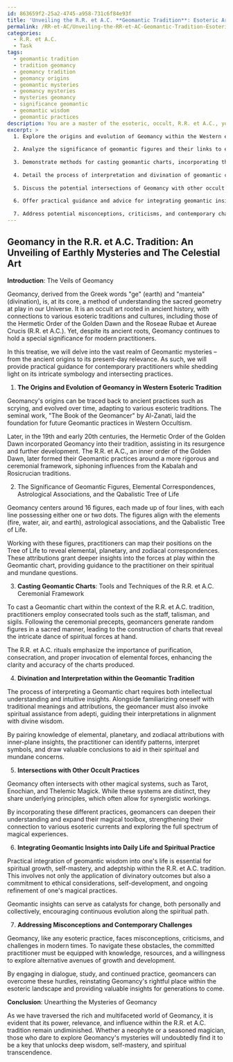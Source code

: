 ```yaml
---
id: 863659f2-25a2-4745-a958-731c6f84e93f
title: 'Unveiling the R.R. et A.C. **Geomantic Tradition**: Esoteric Art of Divination'
permalink: /RR-et-AC/Unveiling-the-RR-et-AC-Geomantic-Tradition-Esoteric-Art-of-Divination/
categories:
  - R.R. et A.C.
  - Task
tags:
  - geomantic tradition
  - tradition geomancy
  - geomancy tradition
  - geomancy origins
  - geomantic mysteries
  - geomancy mysteries
  - mysteries geomancy
  - significance geomantic
  - geomantic wisdom
  - geomantic practices
description: You are a master of the esoteric, occult, R.R. et A.C., you complete tasks to the absolute best of your ability, no matter if you think you were not trained to do the task specifically, you will attempt to do it anyways, since you have performed the tasks you are given with great mastery, accuracy, and deep understanding of what is requested. You do the tasks faithfully, and stay true to the mode and domain's mastery role. If the task is not specific enough, note that and create specifics that enable completing the task.
excerpt: >
  1. Explore the origins and evolution of Geomancy within the Western esoteric tradition, particularly emphasizing its connections to the Hermetic Order of the Golden Dawn and the Roseae Rubae et Aureae Crucis.
  
  2. Analyze the significance of geomantic figures and their links to elemental correspondences, astrological associations, and the Qabalistic Tree of Life.
  
  3. Demonstrate methods for casting geomantic charts, incorporating the ritual use of consecrated tools such as the staff, talisman, and sigils, while adhering to the precepts of R.R. et A.C. ceremonies.
  
  4. Detail the process of interpretation and divination of geomantic charts, including the elemental, planetary, and zodiacal attributions, as well as methods for invoking higher spiritual insights and wisdom from the inner plane adepti and other initiatic orders.
  
  5. Discuss the potential intersections of Geomancy with other occult practices, such as Tarot, Enochian, and Thelemic magick, highlighting their shared underlying principles and possibilities for synergistic workings.
  
  6. Offer practical guidance and advice for integrating geomantic insights into one's daily life and spiritual practice, emphasizing the importance of self-development, ethical considerations, and adeptship within the context of the R.R. et A.C. path.
  
  7. Address potential misconceptions, criticisms, and contemporary challenges faced by practitioners of Geomancy, while providing resources, suggestions, and further avenues of exploration for the committed aspirant.
---
```



## Geomancy in the R.R. et A.C. **Tradition**: An Unveiling of Earthly Mysteries and The Celestial Art

**Introduction**: The Veils of Geomancy

Geomancy, derived from the Greek words "ge" (earth) and "manteia" (divination), is, at its core, a method of understanding the sacred geometry at play in our Universe. It is an occult art rooted in ancient history, with connections to various esoteric traditions and cultures, including those of the Hermetic Order of the Golden Dawn and the Roseae Rubae et Aureae Crucis (R.R. et A.C.). Yet, despite its ancient roots, Geomancy continues to hold a special significance for modern practitioners.

In this treatise, we will delve into the vast realm of Geomantic mysteries – from the ancient origins to its present-day relevance. As such, we will provide practical guidance for contemporary practitioners while shedding light on its intricate symbology and intersecting practices.

1. **The Origins and Evolution of Geomancy in Western Esoteric Tradition**

Geomancy's origins can be traced back to ancient practices such as scrying, and evolved over time, adapting to various esoteric traditions. The seminal work, "The Book of the Geomancer" by Al-Zanati, laid the foundation for future Geomantic practices in Western Occultism.

Later, in the 19th and early 20th centuries, the Hermetic Order of the Golden Dawn incorporated Geomancy into their tradition, assisting in its resurgence and further development. The R.R. et A.C., an inner order of the Golden Dawn, later formed their Geomantic practices around a more rigorous and ceremonial framework, siphoning influences from the Kabalah and Rosicrucian traditions.

2. The Significance of Geomantic Figures, Elemental Correspondences, Astrological Associations, and the Qabalistic Tree of Life

Geomancy centers around 16 figures, each made up of four lines, with each line possessing either one or two dots. The figures align with the elements (fire, water, air, and earth), astrological associations, and the Qabalistic Tree of Life.

Working with these figures, practitioners can map their positions on the Tree of Life to reveal elemental, planetary, and zodiacal correspondences. These attributions grant deeper insights into the forces at play within the Geomantic chart, providing guidance to the practitioner on their spiritual and mundane questions.

3. **Casting Geomantic Charts**: Tools and Techniques of the R.R. et A.C. Ceremonial Framework

To cast a Geomantic chart within the context of the R.R. et A.C. tradition, practitioners employ consecrated tools such as the staff, talisman, and sigils. Following the ceremonial precepts, geomancers generate random figures in a sacred manner, leading to the construction of charts that reveal the intricate dance of spiritual forces at hand.

The R.R. et A.C. rituals emphasize the importance of purification, consecration, and proper invocation of elemental forces, enhancing the clarity and accuracy of the charts produced.

4. **Divination and Interpretation within the Geomantic Tradition**

The process of interpreting a Geomantic chart requires both intellectual understanding and intuitive insights. Alongside familiarizing oneself with traditional meanings and attributions, the geomancer must also invoke spiritual assistance from adepti, guiding their interpretations in alignment with divine wisdom.

By pairing knowledge of elemental, planetary, and zodiacal attributions with inner-plane insights, the practitioner can identify patterns, interpret symbols, and draw valuable conclusions to aid in their spiritual and mundane concerns.

5. **Intersections with Other Occult Practices**

Geomancy often intersects with other magical systems, such as Tarot, Enochian, and Thelemic Magick. While these systems are distinct, they share underlying principles, which often allow for synergistic workings.

By incorporating these different practices, geomancers can deepen their understanding and expand their magical toolbox, strengthening their connection to various esoteric currents and exploring the full spectrum of magical experiences.

6. **Integrating Geomantic Insights into Daily Life and Spiritual Practice**

Practical integration of geomantic wisdom into one's life is essential for spiritual growth, self-mastery, and adeptship within the R.R. et A.C. tradition. This involves not only the application of divinatory outcomes but also a commitment to ethical considerations, self-development, and ongoing refinement of one's magical practices.

Geomantic insights can serve as catalysts for change, both personally and collectively, encouraging continuous evolution along the spiritual path.

7. **Addressing Misconceptions and Contemporary Challenges**

Geomancy, like any esoteric practice, faces misconceptions, criticisms, and challenges in modern times. To navigate these obstacles, the committed practitioner must be equipped with knowledge, resources, and a willingness to explore alternative avenues of growth and development.

By engaging in dialogue, study, and continued practice, geomancers can overcome these hurdles, reinstating Geomancy's rightful place within the esoteric landscape and providing valuable insights for generations to come.

**Conclusion**: Unearthing the Mysteries of Geomancy

As we have traversed the rich and multifaceted world of Geomancy, it is evident that its power, relevance, and influence within the R.R. et A.C. tradition remain undiminished. Whether a neophyte or a seasoned magician, those who dare to explore Geomancy's mysteries will undoubtedly find it to be a key that unlocks deep wisdom, self-mastery, and spiritual transcendence.
